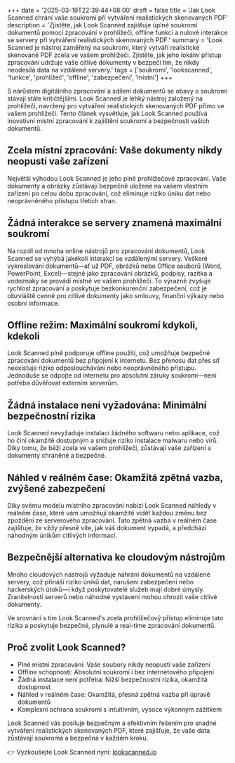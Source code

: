 +++
date = '2025-03-19T22:39:44+08:00'
draft = false
title = 'Jak Look Scanned chrání vaše soukromí při vytváření realistických skenovaných PDF'
description = 'Zjistěte, jak Look Scanned zajišťuje úplné soukromí dokumentů pomocí zpracování v prohlížeči, offline funkcí a nulové interakce se servery při vytváření realistických skenovaných PDF.'
summary = 'Look Scanned je nástroj zaměřený na soukromí, který vytváří realistické skenované PDF zcela ve vašem prohlížeči. Zjistěte, jak jeho lokální přístup zpracování udržuje vaše citlivé dokumenty v bezpečí tím, že nikdy neodesílá data na vzdálené servery.'
tags = ['soukromí', 'lookscanned', 'funkce', 'prohlížeč', 'offline', 'zabezpečení', 'místní']
+++

S nárůstem digitálního zpracování a sdílení dokumentů se obavy o soukromí stávají stále kritičtějšími. Look Scanned je lehký nástroj založený na prohlížeči, navržený pro vytváření realistických skenovaných PDF přímo ve vašem prohlížeči. Tento článek vysvětluje, jak Look Scanned používá inovativní místní zpracování k zajištění soukromí a bezpečnosti vašich dokumentů.

## Zcela místní zpracování: Vaše dokumenty nikdy neopustí vaše zařízení

Největší výhodou Look Scanned je jeho plně prohlížečové zpracování. Vaše dokumenty a obrázky zůstávají bezpečně uložené na vašem vlastním zařízení po celou dobu zpracování, což eliminuje riziko úniku dat nebo neoprávněného přístupu třetích stran.

## Žádná interakce se servery znamená maximální soukromí

Na rozdíl od mnoha online nástrojů pro zpracování dokumentů, Look Scanned se vyhýbá jakékoli interakci se vzdálenými servery. Veškeré vykreslování dokumentů—ať už PDF, obrázků nebo Office souborů (Word, PowerPoint, Excel)—stejně jako zpracování obrázků, podpisy, razítka a vodoznaky se provádí místně ve vašem prohlížeči. To výrazně zvyšuje rychlost zpracování a poskytuje bezkonkurenční zabezpečení, což je obzvláště cenné pro citlivé dokumenty jako smlouvy, finanční výkazy nebo osobní informace.

## Offline režim: Maximální soukromí kdykoli, kdekoli

Look Scanned plně podporuje offline použití, což umožňuje bezpečné zpracování dokumentů bez připojení k internetu. Bez přenosu dat přes síť neexistuje riziko odposlouchávání nebo neoprávněného přístupu. Jednoduše se odpojte od internetu pro absolutní záruky soukromí—není potřeba důvěřovat externím serverům.

## Žádná instalace není vyžadována: Minimální bezpečnostní rizika

Look Scanned nevyžaduje instalaci žádného softwaru nebo aplikace, což ho činí okamžitě dostupným a snižuje riziko instalace malwaru nebo virů. Díky tomu, že běží zcela ve vašem prohlížeči, zůstávají vaše zařízení a dokumenty chráněné a bezpečné.

## Náhled v reálném čase: Okamžitá zpětná vazba, zvýšené zabezpečení

Díky svému modelu místního zpracování nabízí Look Scanned náhledy v reálném čase, které vám umožňují okamžitě vidět každou změnu bez zpoždění ze serverového zpracování. Tato zpětná vazba v reálném čase zajišťuje, že vždy přesně víte, jak váš dokument vypadá, a předchází náhodným únikům citlivých informací.

## Bezpečnější alternativa ke cloudovým nástrojům

Mnoho cloudových nástrojů vyžaduje nahrání dokumentů na vzdálené servery, což přináší riziko úniků dat, narušení zabezpečení nebo hackerských útoků—i když poskytovatelé služeb mají dobré úmysly. Zranitelnosti serverů nebo náhodné vystavení mohou ohrozit vaše citlivé dokumenty.

Ve srovnání s tím Look Scanned's zcela prohlížečový přístup eliminuje tato rizika a poskytuje bezpečné, plynulé a real-time zpracování dokumentů.

## Proč zvolit Look Scanned?

- Plně místní zpracování: Vaše soubory nikdy neopustí vaše zařízení
- Offline schopnosti: Absolutní soukromí i bez internetového připojení
- Žádná instalace není potřeba: Nižší bezpečnostní rizika, okamžitá dostupnost
- Náhled v reálném čase: Okamžitá, přesná zpětná vazba při úpravě dokumentů
- Komplexní ochrana soukromí s intuitivním, vysoce výkonným zážitkem

Look Scanned vás posiluje bezpečným a efektivním řešením pro snadné vytváření realistických skenovaných PDF, které zajišťuje, že vaše data zůstávají soukromá a bezpečná v každém kroku.

👉 Vyzkoušejte Look Scanned nyní: [lookscanned.io](https://lookscanned.io)